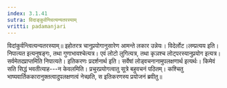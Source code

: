 ```yaml
---
index: 3.1.41
sutra: विदाङ्कुर्वन्त्वित्यन्यतरस्याम्
vritti: padamanjari
---
```


 विदांकुर्वन्त्वित्यन्यतरस्याम्॥ इहोतरत्र चानुप्रयोगानुसारेण आमन्ते लकार उन्नेयः। विदेर्लोट।लम्प्रत्यय इति। निपात्यत इत्यनुषङ्गः, तथा गुणाभावश्चेत्यत्र। एवं लोटो लुगित्यत्र, तथा कृञश्च लोट्परस्यानुप्रयोग इत्यत्र। सर्वमेतदप्राप्तमिति निपात्यते। इतिकरणः प्रदर्शनार्थ इति। सर्वेषां लोड्वचनानामुपलक्षणार्थ इत्यर्थः। किमेवं सति सिद्धं भवतीत्याह---न केवलमिति। प्रचुरप्रयोगत्वातु सूत्रे बहुवचनं पठितम्। कश्चितु भाष्यवार्तिककारानुक्तत्वादुपलक्षणत्वं नेच्छति, स इतिकरणस्य प्रयोजनं ब्रवीतु॥